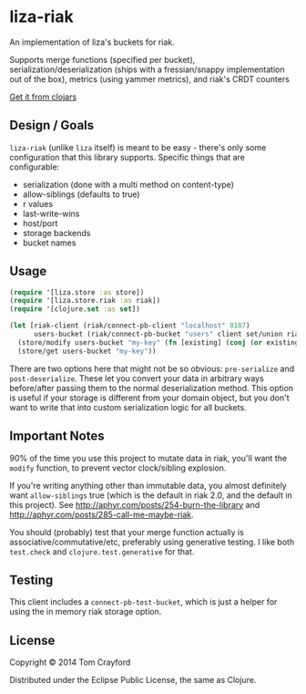 # liza-riak

An implementation of liza's buckets for riak.

Supports merge functions (specified per bucket), serialization/deserialization
(ships with a fressian/snappy implementation out of the box), metrics (using
yammer metrics), and riak's CRDT counters

[Get it from clojars](https://clojars.org/liza-riak)

## Design / Goals

`liza-riak` (unlike `liza` itself) is meant to be easy - there's only some
configuration that this library supports. Specific things that are configurable:

- serialization (done with a multi method on content-type)
- allow-siblings (defaults to true)
- r values
- last-write-wins
- host/port
- storage backends
- bucket names

## Usage

```clojure
(require '[liza.store :as store])
(require '[liza.store.riak :as riak])
(require '[clojure.set :as set])

(let [riak-client (riak/connect-pb-client "localhost" 8187)
      users-bucket (riak/connect-pb-bucket "users" client set/union riak/default-content-type pre-serialize post-deserialize {})]
  (store/modify users-bucket "my-key" (fn [existing] (conj (or existing #{}) {:email "foo@example.com"})))
  (store/get users-bucket "my-key"))
```

There are two options here that might not be so obvious: `pre-serialize` and
`post-deserialize`. These let you convert your data in arbitrary ways
before/after passing them to the normal deserialization method. This option is
useful if your storage is different from your domain object, but you don't want
to write that into custom serialization logic for all buckets.

## Important Notes

90% of the time you use this project to mutate data in riak, you'll want the
`modify` function, to prevent vector clock/sibling explosion.

If you're writing anything other than immutable data, you almost definitely
want `allow-siblings` true (which is the default in riak 2.0, and the default
in this project). See http://aphyr.com/posts/254-burn-the-library and
http://aphyr.com/posts/285-call-me-maybe-riak.

You should (probably) test that your merge function actually is
associative/commutative/etc, preferably using generative testing. I like both
`test.check` and `clojure.test.generative` for that.

## Testing

This client includes a `connect-pb-test-bucket`, which is just a helper for
using the in memory riak storage option.

## License

Copyright © 2014 Tom Crayford

Distributed under the Eclipse Public License, the same as Clojure.
